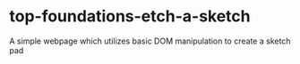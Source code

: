 # top-foundations-etch-a-sketch
A simple webpage which utilizes basic DOM manipulation to create a sketch pad
